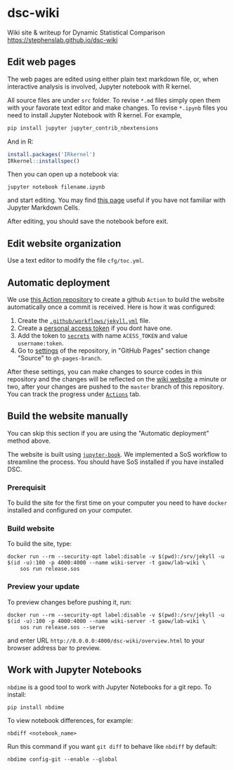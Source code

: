 # dsc-wiki

Wiki site & writeup for Dynamic Statistical Comparison
https://stephenslab.github.io/dsc-wiki

## Edit web pages

The web pages are edited using either plain text markdown file, or, when interactive analysis is involved, Jupyter notebook with R kernel.

All source files are under `src` folder. To revise `*.md` files simply open them with your favorate text editor and make changes. To revise `*.ipynb` files you need to install Jupyter Notebook with R kernel. For example,

```bash
pip install jupyter jupyter_contrib_nbextensions
```

And in R:

```r
install.packages('IRkernel')
IRkernel::installspec()
```

Then you can open up a notebook via:

```
jupyter notebook filename.ipynb
```
and start editing. You may find [this page](http://jupyter-notebook.readthedocs.io/en/latest/examples/Notebook/Working%20With%20Markdown%20Cells.html) useful if you have not familiar with Jupyter Markdown Cells.

After editing, you should save the notebook before exit.

## Edit website organization

Use a text editor to modify the file `cfg/toc.yml`.

## Automatic deployment

We use [this Action repository](https://github.com/xinhe-lab/sos-dockerfile-action) to create a github `Action`
to build the website automatically once a commit is received. Here is how it was configured:

1. Create the [`.github/workflows/jekyll.yml`](https://github.com/stephenslab/dsc-wiki/blob/master/.github/workflows/jekyll.yml) file.
2. Create a [personal access token](https://help.github.com/en/github/authenticating-to-github/creating-a-personal-access-token-for-the-command-line) if you dont have one.
3. Add the token to [`secrets`](https://github.com/stephenslab/dsc-wiki/settings/secrets) with name `ACESS_TOKEN` and value `username:token`.
4. Go to [settings](https://github.com/stephenslab/dsc-wiki/settings) of the repository, in "GitHub Pages" section change "Source" to `gh-pages-branch`.

After these settings, you can make changes to source codes in this repository and the changes will be reflected on the [wiki website](https://stephenslab.github.io/) a minute or two, after your changes are pushed to the `master` branch of this repository. You can track the progress under [`Actions`](https://github.com/stephenslab/dsc-wiki/actions) tab.

## Build the website manually

You can skip this section if you are using the "Automatic deployment" method above.

The website is built using [`jupyter-book`](https://github.com/jupyter/jupyter-book). We implemented a SoS workflow to streamline the process. You should have SoS installed if you have installed DSC.

### Prerequisit

To build the site for the first time on your computer you need to have `docker` installed and configured on your computer.

### Build website

To build the site, type:

```
docker run --rm --security-opt label:disable -v $(pwd):/srv/jekyll -u $(id -u):100 -p 4000:4000 --name wiki-server -t gaow/lab-wiki \
	sos run release.sos
```

### Preview your update

To preview changes before pushing it, run:

```
docker run --rm --security-opt label:disable -v $(pwd):/srv/jekyll -u $(id -u):100 -p 4000:4000 --name wiki-server -t gaow/lab-wiki \
	sos run release.sos --serve
```

and enter URL `http://0.0.0.0:4000/dsc-wiki/overview.html` to your browser address bar to preview.

## Work with Jupyter Notebooks

`nbdime` is a good tool to work with Jupyter Notebooks for a git repo. To install:

```
pip install nbdime
```

To view notebook differences, for example:

```
nbdiff <notebook_name>
```

Run this command if you want `git diff` to behave like `nbdiff` by default:

```
nbdime config-git --enable --global
```
